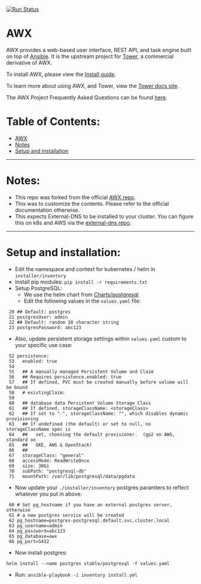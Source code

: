 [![Run Status](https://api.shippable.com/projects/591c82a22f895107009e8b35/badge?branch=devel)](https://app.shippable.com/github/ansible/awx)

AWX
===

AWX provides a web-based user interface, REST API, and task engine built on top of [Ansible](https://github.com/ansible/ansible). It is the upstream project for [Tower](https://www.ansible.com/tower), a commercial derivative of AWX.  

To install AWX, please view the [Install guide](./INSTALL.md).

To learn more about using AWX, and Tower, view the [Tower docs site](http://docs.ansible.com/ansible-tower/index.html).

The AWX Project Frequently Asked Questions can be found [here](https://www.ansible.com/awx-project-faq).

# Table of Contents:
   * [AWX](#awx)
   * [Notes](#notes)
   * [Setup and installation](#setup-and-installation)

---

# Notes:
* This repo was forked from the official [AWX repo](https://github.com/ansible/awx).
* This was to customize the contents.  Please refer to the official documentation otherwise.
* This expects External-DNS to be installed to your cluster.  You can figure this on k8s and AWS via the [external-dns repo](https://github.com/kubernetes-incubator/external-dns).

---

# Setup and installation:
* Edit the namespace and context for kubernetes / helm in `installer/inventory`
* Install pip modules:
  `pip install -r requirements.txt`
* Setup PostgreSQL:
  * We use the helm chart from [Charts/postgresql](https://github.com/kubernetes/charts/tree/master/stable/postgresql).
  * Edit the following values in the `values.yaml` file:
```
 20 ## Default: postgres
 21 postgresUser: admin
 22 ## Default: random 10 character string
 23 postgresPassword: abc123
```

  * Also, update persistent storage settings within `values.yaml` custom to your specific use case:
```
 52 persistence:
 53   enabled: true
 54 
 55   ## A manually managed Persistent Volume and Claim
 56   ## Requires persistence.enabled: true
 57   ## If defined, PVC must be created manually before volume will be bound
 58   # existingClaim:
 59 
 60   ## database data Persistent Volume Storage Class
 61   ## If defined, storageClassName: <storageClass>
 62   ## If set to "-", storageClassName: "", which disables dynamic provisioning
 63   ## If undefined (the default) or set to null, no storageClassName spec is
 64   ##   set, choosing the default provisioner.  (gp2 on AWS, standard on
 65   ##   GKE, AWS & OpenStack)
 66   ##
 67   storageClass: "general"
 68   accessMode: ReadWriteOnce
 69   size: 30Gi
 70   subPath: "postgresql-db"
 71   mountPath: /var/lib/postgresql/data/pgdata
```

  * Now update your `./installer/inventory` postgres paramters to reflect whatever you put in above:
```
 60 # Set pg_hostname if you have an external postgres server, otherwise
 61 # a new postgres service will be created
 62 pg_hostname=postgres-postgresql.default.svc.cluster.local
 63 pg_username=admin
 64 pg_password=abc123
 65 pg_database=awx
 66 pg_port=5432
```

  * Now install postgres:

  `helm install --name postgres stable/postgresql -f values.yaml`

* Run:
  `ansible-playbook -i inventory install.yml`

